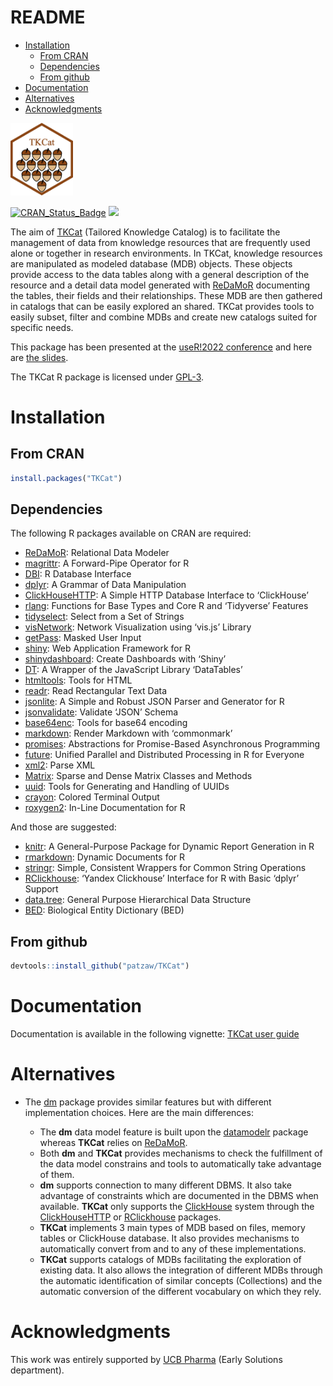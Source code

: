 README
================

-   <a href="#installation" id="toc-installation">Installation</a>
    -   <a href="#from-cran" id="toc-from-cran">From CRAN</a>
    -   <a href="#dependencies" id="toc-dependencies">Dependencies</a>
    -   <a href="#from-github" id="toc-from-github">From github</a>
-   <a href="#documentation" id="toc-documentation">Documentation</a>
-   <a href="#alternatives" id="toc-alternatives">Alternatives</a>
-   <a href="#acknowledgments" id="toc-acknowledgments">Acknowledgments</a>

<img src="https://github.com/patzaw/TKCat/raw/master/supp/logo/TKCat.png" width="100px"/>

[![CRAN_Status_Badge](http://www.r-pkg.org/badges/version/TKCat)](https://cran.r-project.org/package=TKCat)
[![](http://cranlogs.r-pkg.org/badges/TKCat)](https://cran.r-project.org/package=TKCat)

The aim of [TKCat](https://patzaw.github.io/TKCat/) (Tailored Knowledge
Catalog) is to facilitate the management of data from knowledge
resources that are frequently used alone or together in research
environments. In TKCat, knowledge resources are manipulated as modeled
database (MDB) objects. These objects provide access to the data tables
along with a general description of the resource and a detail data model
generated with [ReDaMoR](https://patzaw.github.io/ReDaMoR/) documenting
the tables, their fields and their relationships. These MDB are then
gathered in catalogs that can be easily explored an shared. TKCat
provides tools to easily subset, filter and combine MDBs and create new
catalogs suited for specific needs.

This package has been presented at the [useR!2022
conference](https://user2022.r-project.org/) and here are [the
slides](https://patzaw.github.io/TKCat/useR2022/TKCat-useR2022-Patrice-Godard.html).

The TKCat R package is licensed under
[GPL-3](https://www.gnu.org/licenses/gpl-3.0.en.html).

# Installation

## From CRAN

``` r
install.packages("TKCat")
```

## Dependencies

The following R packages available on CRAN are required:

-   [ReDaMoR](https://CRAN.R-project.org/package=ReDaMoR): Relational
    Data Modeler
-   [magrittr](https://CRAN.R-project.org/package=magrittr): A
    Forward-Pipe Operator for R
-   [DBI](https://CRAN.R-project.org/package=DBI): R Database Interface
-   [dplyr](https://CRAN.R-project.org/package=dplyr): A Grammar of Data
    Manipulation
-   [ClickHouseHTTP](https://CRAN.R-project.org/package=ClickHouseHTTP):
    A Simple HTTP Database Interface to ‘ClickHouse’
-   [rlang](https://CRAN.R-project.org/package=rlang): Functions for
    Base Types and Core R and ‘Tidyverse’ Features
-   [tidyselect](https://CRAN.R-project.org/package=tidyselect): Select
    from a Set of Strings
-   [visNetwork](https://CRAN.R-project.org/package=visNetwork): Network
    Visualization using ‘vis.js’ Library
-   [getPass](https://CRAN.R-project.org/package=getPass): Masked User
    Input
-   [shiny](https://CRAN.R-project.org/package=shiny): Web Application
    Framework for R
-   [shinydashboard](https://CRAN.R-project.org/package=shinydashboard):
    Create Dashboards with ‘Shiny’
-   [DT](https://CRAN.R-project.org/package=DT): A Wrapper of the
    JavaScript Library ‘DataTables’
-   [htmltools](https://CRAN.R-project.org/package=htmltools): Tools for
    HTML
-   [readr](https://CRAN.R-project.org/package=readr): Read Rectangular
    Text Data
-   [jsonlite](https://CRAN.R-project.org/package=jsonlite): A Simple
    and Robust JSON Parser and Generator for R
-   [jsonvalidate](https://CRAN.R-project.org/package=jsonvalidate):
    Validate ‘JSON’ Schema
-   [base64enc](https://CRAN.R-project.org/package=base64enc): Tools for
    base64 encoding
-   [markdown](https://CRAN.R-project.org/package=markdown): Render
    Markdown with ‘commonmark’
-   [promises](https://CRAN.R-project.org/package=promises):
    Abstractions for Promise-Based Asynchronous Programming
-   [future](https://CRAN.R-project.org/package=future): Unified
    Parallel and Distributed Processing in R for Everyone
-   [xml2](https://CRAN.R-project.org/package=xml2): Parse XML
-   [Matrix](https://CRAN.R-project.org/package=Matrix): Sparse and
    Dense Matrix Classes and Methods
-   [uuid](https://CRAN.R-project.org/package=uuid): Tools for
    Generating and Handling of UUIDs
-   [crayon](https://CRAN.R-project.org/package=crayon): Colored
    Terminal Output
-   [roxygen2](https://CRAN.R-project.org/package=roxygen2): In-Line
    Documentation for R

And those are suggested:

-   [knitr](https://CRAN.R-project.org/package=knitr): A General-Purpose
    Package for Dynamic Report Generation in R
-   [rmarkdown](https://CRAN.R-project.org/package=rmarkdown): Dynamic
    Documents for R
-   [stringr](https://CRAN.R-project.org/package=stringr): Simple,
    Consistent Wrappers for Common String Operations
-   [RClickhouse](https://CRAN.R-project.org/package=RClickhouse):
    ‘Yandex Clickhouse’ Interface for R with Basic ‘dplyr’ Support
-   [data.tree](https://CRAN.R-project.org/package=data.tree): General
    Purpose Hierarchical Data Structure
-   [BED](https://CRAN.R-project.org/package=BED): Biological Entity
    Dictionary (BED)

## From github

``` r
devtools::install_github("patzaw/TKCat")
```

# Documentation

Documentation is available in the following vignette: [TKCat user
guide](https://patzaw.github.io/TKCat/articles/TKCat-User-guide.html)

# Alternatives

-   The [dm](https://github.com/krlmlr/dm) package provides similar
    features but with different implementation choices. Here are the
    main differences:

    -   The **dm** data model feature is built upon the
        [datamodelr](https://github.com/bergant/datamodelr) package
        whereas **TKCat** relies on
        [ReDaMoR](https://patzaw.github.io/ReDaMoR/).
    -   Both **dm** and **TKCat** provides mechanisms to check the
        fulfillment of the data model constrains and tools to
        automatically take advantage of them.
    -   **dm** supports connection to many different DBMS. It also take
        advantage of constraints which are documented in the DBMS when
        available. **TKCat** only supports the
        [ClickHouse](https://clickhouse.com/) system through the
        [ClickHouseHTTP](https://github.com/patzaw/ClickHouseHTTP) or
        [RClickhouse](https://github.com/IMSMWU/RClickhouse) packages.
    -   **TKCat** implements 3 main types of MDB based on files, memory
        tables or ClickHouse database. It also provides mechanisms to
        automatically convert from and to any of these implementations.
    -   **TKCat** supports catalogs of MDBs facilitating the exploration
        of existing data. It also allows the integration of different
        MDBs through the automatic identification of similar concepts
        (Collections) and the automatic conversion of the different
        vocabulary on which they rely.

# Acknowledgments

This work was entirely supported by [UCB Pharma](https://www.ucb.com/)
(Early Solutions department).
